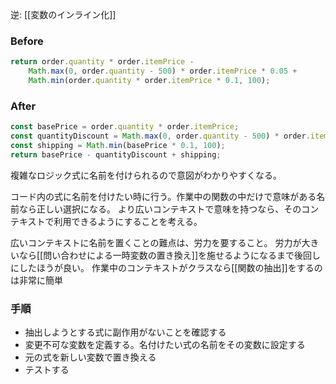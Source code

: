 逆: [[変数のインライン化]]

### Before

```javascript
return order.quantity * order.itemPrice -
	Math.max(0, order.quantity - 500) * order.itemPrice * 0.05 +
	Math.min(order.quantity * order.itemPrice * 0.1, 100);
```

### After

```javascript
const basePrice = order.quantity * order.itemPrice;
const quantityDiscount = Math.max(0, order.quantity - 500) * order.itemPrice * 0.05;
const shipping = Math.min(basePrice * 0.1, 100);
return basePrice - quantityDiscount + shipping;
```

複雑なロジック式に名前を付けられるので意図がわかりやすくなる。

コード内の式に名前を付けたい時に行う。作業中の関数の中だけで意味がある名前なら正しい選択になる。
より広いコンテキストで意味を持つなら、そのコンテキストで利用できるようにすることを考える。

広いコンテキストに名前を置くことの難点は、労力を要すること。
労力が大きいなら[[問い合わせによる一時変数の置き換え]]を施せるようになるまで後回しにしたほうが良い。
作業中のコンテキストがクラスなら[[関数の抽出]]をするのは非常に簡単

### 手順

- 抽出しようとする式に副作用がないことを確認する
- 変更不可な変数を定義する。名付けたい式の名前をその変数に設定する
- 元の式を新しい変数で置き換える
- テストする